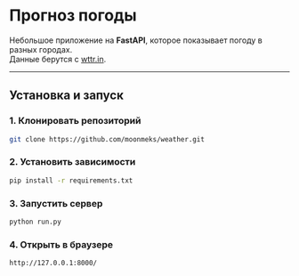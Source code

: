 # Прогноз погоды

Небольшое приложение на **FastAPI**, которое показывает погоду в разных городах.  
Данные берутся с [wttr.in](https://wttr.in).

---

## Установка и запуск

### 1. Клонировать репозиторий
```bash
git clone https://github.com/moonmeks/weather.git
```
### 2. Установить зависимости
```bash
pip install -r requirements.txt
```
### 3. Запустить сервер
```bash
python run.py
```
### 4. Открыть в браузере
```bash
http://127.0.0.1:8000/
```
